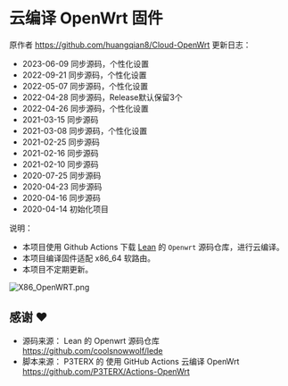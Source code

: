 # 云编译 OpenWrt 固件
原作者 https://github.com/huangqian8/Cloud-OpenWrt
更新日志：
- 2023-06-09 同步源码，个性化设置
- 2022-09-21 同步源码，个性化设置
- 2022-05-07 同步源码，个性化设置
- 2022-04-28 同步源码，Release默认保留3个
- 2022-04-26 同步源码，个性化设置
- 2021-03-15 同步源码
- 2021-03-08 同步源码，个性化设置
- 2021-02-25 同步源码
- 2021-02-16 同步源码
- 2021-02-10 同步源码
- 2020-07-25 同步源码
- 2020-04-23 同步源码
- 2020-04-16 同步源码
- 2020-04-14 初始化项目


说明：
- 本项目使用 Github Actions 下载 [Lean](https://github.com/coolsnowwolf/lede) 的 `Openwrt` 源码仓库，进行云编译。
- 本项目编译固件适配 x86_64 软路由。
- 本项目不定期更新。

![X86_OpenWRT.png](https://s2.loli.net/2022/05/07/8zrTcZfHqMCGVbo.png)

## 感谢 ❤️
- 源码来源： Lean 的 Openwrt 源码仓库 https://github.com/coolsnowwolf/lede
- 脚本来源： P3TERX 的 使用 GitHub Actions 云编译 OpenWrt https://github.com/P3TERX/Actions-OpenWrt
